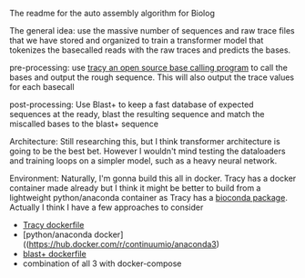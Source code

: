 The readme for the auto assembly algorithm for Biolog


The general idea: use the massive number of sequences and raw trace files that we have stored and organized to train a transformer model that tokenizes the basecalled reads with the raw traces and predicts the bases. 

pre-processing: use [tracy an open source base calling program](https://www.gear-genomics.com/docs/tracy/) to call the bases and output the rough sequence. This will also output the trace values for each basecall 


post-processing: Use Blast+ to keep a fast database of expected sequences at the ready, blast the resulting sequence and match the miscalled bases to the blast+ sequence


Architecture: Still researching this, but I think transformer architecture is going to be the best bet. However I wouldn't mind testing the dataloaders and training loops on a simpler model, such as a heavy neural network.

Environment: Naturally, I'm gonna build this all in docker. Tracy has a docker container made already but I think it might be better to build from a lightweight python/anaconda container as Tracy has a [bioconda package](https://anaconda.org/bioconda/tracy). 
Actually I think I have a few approaches to consider 
- [Tracy dockerfile](https://hub.docker.com/r/geargenomics/tracy)
- [python/anaconda docker]((https://hub.docker.com/r/continuumio/anaconda3)
- [blast+ dockerfile](https://hub.docker.com/r/ncbi/blast)
- combination of all 3 with docker-compose

